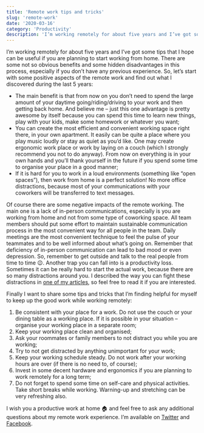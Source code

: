 ```yaml
---
title: 'Remote work tips and tricks'
slug: 'remote-work'
date: '2020-03-16'
category: 'Productivity'
description: 'I’m working remotely for about five years and I’ve got some tips that I hope can be useful if you are planning to start working from home.'
---
```


I’m working remotely for about five years and I’ve got some tips that I hope can be useful if you are planning to start working from home. There are some not so obvious benefits and some hidden disadvantages in this process, especially if you don’t have any previous experience.
So, let’s start with some positive aspects of the remote work and find out what I discovered during the last 5 years:

- The main benefit is that from now on you don’t need to spend the large amount of your daytime going/riding/driving to your work and then getting back home. And believe me – just this one advantage is pretty awesome by itself because you can spend this time to learn new things, play with your kids, make some homework or whatever you want;
- You can create the most efficient and convenient working space right there, in your own apartment. It easily can be quite a place where you play music loudly or stay as quiet as you’d like. One may create ergonomic work place or work by laying on a couch (which I strongly recommend you not to do anyway). From now on everything is in your own hands and you’ll thank yourself in the future if you spend some time to organise your place in a good manner;
- If it is hard for you to work in a loud environments (something like “open spaces”), then work from home is a perfect solution! No more office distractions, because most of your communications with your coworkers will be transferred to text messages.

Of course there are some negative impacts of the remote working. The main one is a lack of in-person communications, especially is you are working from home and not from some type of coworking space. All team members should put some effort to maintain sustainable communication process in the most convenient way for all people in the team. Daily meetings are the most convenient technique to feel the pulse of your teammates and to be well informed about what’s going on. Remember that deficiency of in-person communication can lead to bad mood or even depression. So, remember to get outside and talk to the real people from time to time 😉. Another trap you can fall into is a productivity loss. Sometimes it can be really hard to start the actual work, because there are so many distractions around you. I described the way you can fight these distractions in [one of my articles](/productivity-and-focus), so feel free to read it if you are interested.

Finally I want to share some tips and tricks that I’m finding helpful for myself to keep up the good work while working remotely:

1. Be consistent with your place for a work. Do not use the couch or your dining table as a working place. If it is possible in your situation – organise your working place in a separate room;
2. Keep your working place clean and organised;
3. Ask your roommates or family members to not distract you while you are working;
4. Try to not get distracted by anything unimportant for your work;
5. Keep your working schedule steady. Do not work after your working hours are over (if there is no need to, of course);
6. Invest in some decent hardware and ergonomics if you are planning to work remotely for a long term;
7. Do not forget to spend some time on self-care and physical activities. Take short breaks while working. Warning-up and stretching can be very refreshing also.

I wish you a productive work at home 🏠 and feel free to ask any additional questions about my remote work experience. I’m available on [Twitter](https://twitter.com/Soul_Wish) and [Facebook](https://www.facebook.com/soulwish.ls).
